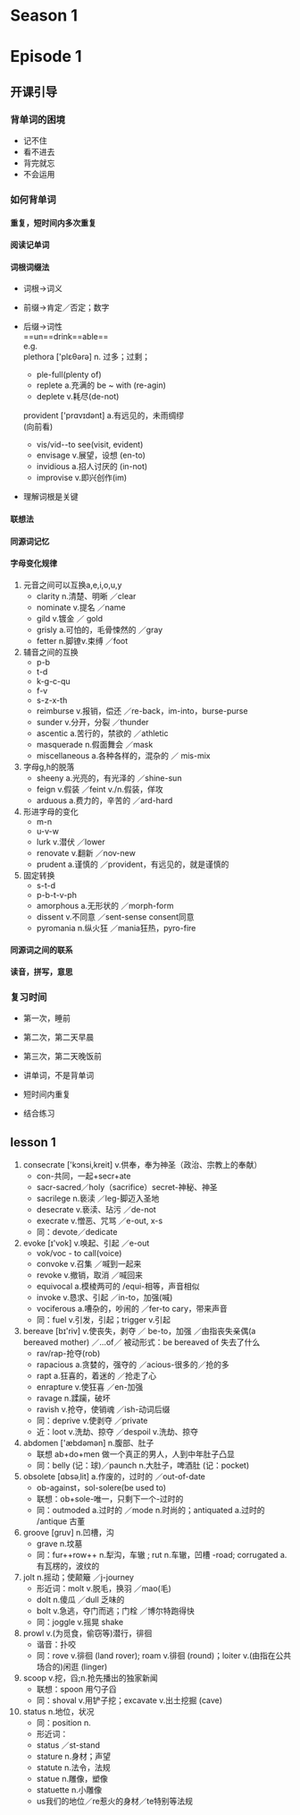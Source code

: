 # Season 1
# Episode 1

## 开课引导
### 背单词的困境

- 记不住
- 看不进去
- 背完就忘
- 不会运用

### 如何背单词
#### 重复，短时间内多次重复
#### 阅读记单词
#### 词根词缀法

- 词根->词义
- 前缀->肯定／否定；数字
- 后缀->词性  
  ==un==drink==able==  
  e.g.  
  plethora ['plɛθərə] n. 过多；过剩；  
  - ple-full(plenty of)
  - replete a.充满的 be ~ with (re-agin)
  - deplete v.耗尽(de-not)  

  provident ['prɑvɪdənt] a.有远见的，未雨绸缪  
  (向前看)
  - vis/vid--to see(visit, evident)
  - envisage v.展望，设想 (en-to)
  - invidious a.招人讨厌的 (in-not)
  - improvise v.即兴创作(im)
- 理解词根是关键

#### 联想法
#### 同源词记忆
#### 字母变化规律
1. 元音之间可以互换a,e,i,o,u,y
   - clarity n.清楚、明晰 ／clear
   - nominate v.提名 ／name
   - gild v.镀金 ／ gold
   - grisly a.可怕的，毛骨悚然的 ／gray
   - fetter n.脚镣v.束缚 ／foot
2. 辅音之间的互换
   - p-b
   - t-d
   - k-g-c-qu
   - f-v
   - s-z-x-th
   - reimburse v.报销，偿还 ／re-back，im-into，burse-purse
   - sunder v.分开，分裂 ／thunder
   - ascentic a.苦行的，禁欲的 ／athletic
   - masquerade n.假面舞会 ／mask
   - miscellaneous a.各种各样的，混杂的 ／ mis-mix
3. 字母g,h的脱落
   - sheeny a.光亮的，有光泽的 ／shine-sun
   - feign v.假装 ／feint v./n.假装，佯攻
   - arduous a.费力的，辛苦的 ／ard-hard
4. 形进字母的变化
   - m-n
   - u-v-w
   - lurk v.潜伏 ／lower
   - renovate v.翻新 ／nov-new
   - prudent a.谨慎的 ／provident，有远见的，就是谨慎的
5. 固定转换
   - s-t-d
   - p-b-t-v-ph
   - amorphous a.无形状的 ／morph-form
   - dissent v.不同意 ／sent-sense consent同意
   - pyromania n.纵火狂 ／mania狂热，pyro-fire

#### 同源词之间的联系
**读音，拼写，意思**

### 复习时间

- 第一次，睡前
- 第二次，第二天早晨
- 第三次，第二天晚饭前  


- 讲单词，不是背单词
- 短时间内重复
- 结合练习

## lesson 1

1. consecrate ['kɔnsi,kreit] v.供奉，奉为神圣（政治、宗教上的奉献）  
   - con-共同，一起+secr+ate
   - sacr-sacred／holy（sacrifice）secret-神秘、神圣
   - sacrilege n.亵渎 ／leg-脚迈入圣地
   - desecrate v.亵渎、玷污 ／de-not
   - execrate v.憎恶、咒骂 ／e-out, x-s
   - 同：devote／dedicate
2. evoke [ɪ'vok] v.唤起、引起 ／e-out
   - vok/voc - to call(voice)
   - convoke v.召集 ／喊到一起来
   - revoke v.撤销，取消 ／喊回来
   - equivocal a.模棱两可的 /equi-相等，声音相似
   - invoke v.恳求、引起 ／in-to，加强(喊)
   - vociferous a.嘈杂的，吵闹的 ／fer-to cary，带来声音
   - 同：fuel v.引发，引起；trigger v.引起
3. bereave [bɪ'riv] v.使丧失，剥夺 ／ be-to，加强 ／由指丧失亲偶(a bereaved mother) ／...of／ 被动形式：be bereaved of 失去了什么
   - rav/rap-抢夺(rob)
   - rapacious a.贪婪的，强夺的 ／acious-很多的／抢的多
   - rapt a.狂喜的，着迷的 ／抢走了心
   - enrapture v.使狂喜 ／en-加强
   - ravage n.蹂躏，破坏
   - ravish v.抢夺，使销魂 ／ish-动词后缀
   - 同：deprive v.使剥夺 ／private
   - 近：loot v.洗劫、掠夺 ／despoil v.洗劫、掠夺
4. abdomen ['æbdəmən] n.腹部、肚子
   - 联想 ab+do+men 做一个真正的男人，人到中年肚子凸显
   - 同：belly (记：球)／paunch n.大肚子，啤酒肚 (记：pocket)
5. obsolete [ɑbsəˌlit] a.作废的，过时的 ／out-of-date
   - ob-against，sol-solere(be used to)
   - 联想：ob+sole-唯一，只剩下一个-过时的
   - 同：outmoded a.过时的 ／mode n.时尚的；antiquated a.过时的 /antique 古董
6. groove [ɡruv] n.凹槽，沟
   - grave n.坟墓
   - 同：fur++row++ n.犁沟，车辙 ; rut n.车辙，凹槽 -road; corrugated a.有瓦楞的，波纹的
7. jolt n.摇动；使颠簸 ／j-journey
   - 形近词：molt v.脱毛，换羽 ／mao(毛)
   - dolt n.傻瓜 ／dull 乏味的
   - bolt v.急逃，夺门而逃；门栓 ／博尔特跑得快
   - 同：joggle v.摇晃 shake
8. prowl  v.(为觅食，偷窃等)潜行，徘徊
   - 谐音：扑咬
   - 同：rove v.徘徊 (land rover); roam v.徘徊 (round)；loiter v.(由指在公共场合的)闲逛 (linger)
9. scoop v.挖，舀;n.抢先播出的独家新闻
   - 联想：spoon 用勺子舀
   - 同：shoval v.用铲子挖；excavate v.出土挖掘 (cave)
10. status n.地位，状况
    - 同：position n.
    - 形近词：
    - status ／st-stand
    - stature n.身材；声望
    - statute n.法令，法规
    - statue n.雕像，塑像
    - statuette n.小雕像
    - us我们的地位／re惹火的身材／te特别等法规
